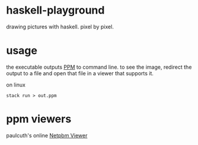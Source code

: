 # haskell-playground

drawing pictures with haskell. pixel by pixel.

# usage

the executable outputs [PPM](https://en.wikipedia.org/wiki/Netpbm_format#PPM_example) to command line. to see the image, redirect the output to a file and open that file in a viewer that supports it.

on linux

```
stack run > out.ppm
```

# ppm viewers

paulcuth's online [Netpbm Viewer](http://paulcuth.me.uk/netpbm-viewer/)
